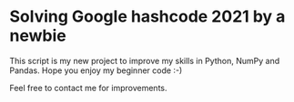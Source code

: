 # Solving Google hashcode 2021 by a newbie 


This script is my new project to improve my skills in Python, NumPy and Pandas.
Hope you enjoy my beginner code :-)

Feel free to contact me for improvements.
